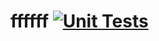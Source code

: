 # ffffff [![Unit Tests](https://github.com/Sibilance/ffffff/actions/workflows/unit-tests.yaml/badge.svg?branch=main)](https://github.com/Sibilance/ffffff/actions/workflows/unit-tests.yaml)
